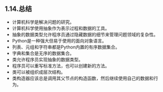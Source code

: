 ## 1.14.总结

* 计算机科学是解决问题的研究。
* 计算机科学使用抽象作为表示过程和数据的工具。
* 抽象的数据类型允许程序员通过隐藏数据的细节来管理问题领域的复杂性。
* Python是一种强大但易于使用的面向对象语言。
* 列表、元组和字符串都是Python内置的有序数据集合。
* 字典和集合是无序的数据集合。
* 类允许程序员实现抽象的数据类型。
* 程序员可以重写标准方法，也可以创建新的方法。
* 类可以被组织成层次结构。
* 类构造器应该总是调用其父节点的构造函数，然后继续使用自己的数据和行为。
